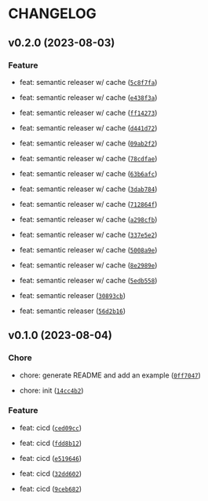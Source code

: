# CHANGELOG



## v0.2.0 (2023-08-03)

### Feature

* feat: semantic releaser w/ cache ([`5c8f7fa`](https://github.com/jothflee/coloring-py/commit/5c8f7fa9ad8b550e4a4ef312dfaf83d8b5b69ab7))

* feat: semantic releaser w/ cache ([`e438f3a`](https://github.com/jothflee/coloring-py/commit/e438f3ae954a4a8518e6bc1ab4e73ed6d6344712))

* feat: semantic releaser w/ cache ([`ff14273`](https://github.com/jothflee/coloring-py/commit/ff14273a12fa563a0c0c6b525064d46f25b1fec6))

* feat: semantic releaser w/ cache ([`d441d72`](https://github.com/jothflee/coloring-py/commit/d441d724266a5b54abcfdee0d222d6eae5150b09))

* feat: semantic releaser w/ cache ([`09ab2f2`](https://github.com/jothflee/coloring-py/commit/09ab2f248f8d61a6e6d02ba625444051dd22d810))

* feat: semantic releaser w/ cache ([`78cdfae`](https://github.com/jothflee/coloring-py/commit/78cdfaeab75ae2b037d0f4f943fbe9ea0291a3cd))

* feat: semantic releaser w/ cache ([`63b6afc`](https://github.com/jothflee/coloring-py/commit/63b6afc738250e3eb6f19b095f84bfe7b38df5aa))

* feat: semantic releaser w/ cache ([`3dab784`](https://github.com/jothflee/coloring-py/commit/3dab7847ceee24488dd0ab792f3b4c136ff834a7))

* feat: semantic releaser w/ cache ([`712864f`](https://github.com/jothflee/coloring-py/commit/712864fc86b6ac6e167daefd7e8939bb20e8eb49))

* feat: semantic releaser w/ cache ([`a298cfb`](https://github.com/jothflee/coloring-py/commit/a298cfb155d22eb47e33a893a2d1e02f395501b8))

* feat: semantic releaser w/ cache ([`337e5e2`](https://github.com/jothflee/coloring-py/commit/337e5e255a71c8849f9964993285065d1f5608ca))

* feat: semantic releaser w/ cache ([`5008a9e`](https://github.com/jothflee/coloring-py/commit/5008a9eb8ad442242459bb0e90c0774947d9bb5b))

* feat: semantic releaser w/ cache ([`8e2989e`](https://github.com/jothflee/coloring-py/commit/8e2989e82c1b919b5db071577b4e7aafc2f8f6b5))

* feat: semantic releaser w/ cache ([`5edb558`](https://github.com/jothflee/coloring-py/commit/5edb558b3f13d9f3af5206bfaf9687b3e4277104))

* feat: semantic releaser ([`30893cb`](https://github.com/jothflee/coloring-py/commit/30893cb0675c47b0db7b50255e3a7f93f5e68ef9))

* feat: semantic releaser ([`56d2b16`](https://github.com/jothflee/coloring-py/commit/56d2b164c638ee100dbc0b9cfdff0c42bc6dc7d2))


## v0.1.0 (2023-08-04)

### Chore

* chore: generate README and add an example ([`0ff7047`](https://github.com/jothflee/coloring-py/commit/0ff7047b3548b531a6f7a21df6cf57d6f99a9d21))

* chore: init ([`14cc4b2`](https://github.com/jothflee/coloring-py/commit/14cc4b2a1a001aa154d8c0bbb4c47fdd2d68a794))

### Feature

* feat: cicd ([`ced09cc`](https://github.com/jothflee/coloring-py/commit/ced09cc370dba4489cf57426724368ad292af8e0))

* feat: cicd ([`fdd8b12`](https://github.com/jothflee/coloring-py/commit/fdd8b1273d6aee099455635318af79e4ec13ccda))

* feat: cicd ([`e519646`](https://github.com/jothflee/coloring-py/commit/e519646e0a1cf081195f8f188565545ed71fa1f5))

* feat: cicd ([`32dd602`](https://github.com/jothflee/coloring-py/commit/32dd602d6a3b2a403fdf870f072505515e7d63c3))

* feat: cicd ([`9ceb682`](https://github.com/jothflee/coloring-py/commit/9ceb68253ea9f96b80e380078c984683c9dc0d66))
